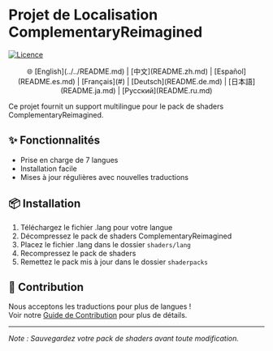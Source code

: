 # Projet de Localisation ComplementaryReimagined

[![Licence](https://img.shields.io/badge/License-MIT-blue.svg)](../../LICENSE)

<p align="center">
🌐 [English](../../README.md) | [中文](README.zh.md) | [Español](README.es.md) | [Français](#) | [Deutsch](README.de.md) | [日本語](README.ja.md) | [Русский](README.ru.md)
</p>

Ce projet fournit un support multilingue pour le pack de shaders ComplementaryReimagined.

## ✨ Fonctionnalités
- Prise en charge de 7 langues
- Installation facile
- Mises à jour régulières avec nouvelles traductions

## 📦 Installation
1. Téléchargez le fichier .lang pour votre langue
2. Décompressez le pack de shaders ComplementaryReimagined
3. Placez le fichier .lang dans le dossier `shaders/lang`
4. Recompressez le pack de shaders
5. Remettez le pack mis à jour dans le dossier `shaderpacks`

## 🤝 Contribution
Nous acceptons les traductions pour plus de langues !  
Voir notre [Guide de Contribution](CONTRIBUTING.fr.md) pour plus de détails.

---

*Note : Sauvegardez votre pack de shaders avant toute modification.*
